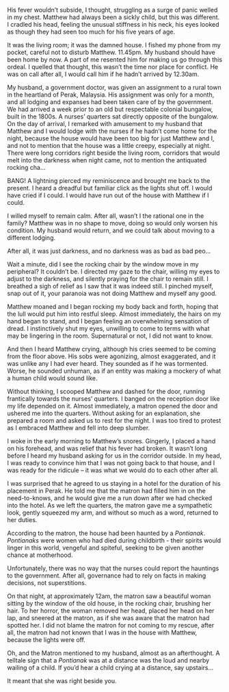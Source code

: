   His fever wouldn’t subside, I thought, struggling as a surge of panic welled in my chest. Matthew had always been a sickly child, but this was different. I cradled his head, feeling the unusual stiffness in his neck, his eyes looked as though they had seen too much for his five years of age. 

  It was the living room; it was the damned house. I fished my phone from my pocket, careful not to disturb Matthew. 11.45pm. My husband should have been home by now. A part of me resented him for making us go through this ordeal. I quelled that thought, this wasn’t the time nor place for conflict. He was on call after all, I would call him if he hadn’t arrived by 12.30am. 

  My husband, a government doctor, was given an assignment to a rural town in the heartland of Perak, Malaysia. His assignment was only for a month, and all lodging and expanses had been taken care of by the government. We had arrived a week prior to an old but respectable colonial bungalow, built in the 1800s. A nurses’ quarters sat directly opposite of the bungalow. On the day of arrival, I remarked with amusement to my husband that Matthew and I would lodge with the nurses if he hadn’t come home for the night, because the house would have been too big for just Matthew and I, and not to mention that the house was a little creepy, especially at night. There were long corridors right beside the living room, corridors that would melt into the darkness when night came, not to mention the antiquated rocking cha…

  BANG! A lightning pierced my reminiscence and brought me back to the present. I heard a dreadful but familiar click as the lights shut off. I would have cried if I could. I would have run out of the house with Matthew if I could.

  I willed myself to remain calm. After all, wasn’t I the rational one in the family? Matthew was in no shape to move, doing so would only worsen his condition. My husband would return, and we could talk about moving to a different lodging. 

  After all, it was just darkness, and no darkness was as bad as bad peo…

  Wait a minute, did I see the rocking chair by the window move in my peripheral? It couldn’t be. I directed my gaze to the chair, willing my eyes to adjust to the darkness, and silently praying for the chair to remain still. I breathed a sigh of relief as I saw that it was indeed still. I pinched myself, snap out of it, your paranoia was not doing Matthew and myself any good. 

  Matthew moaned and I began rocking my body back and forth, hoping that the lull would put him into restful sleep. Almost immediately, the hairs on my hand began to stand, and I began feeling an overwhelming sensation of dread. I instinctively shut my eyes, unwilling to come to terms with what may be lingering in the room. Supernatural or not, I did not want to know. 

  And then I heard Matthew crying, although his cries seemed to be coming from the floor above. His sobs were agonizing, almost exaggerated, and it was unlike any I had ever heard. They sounded as if he was tormented. Worse, he sounded unhuman, as if an entity was making a mockery of what a human child would sound like. 

  Without thinking, I scooped Matthew and dashed for the door, running frantically towards the nurses’ quarters. I banged on the reception door like my life depended on it. Almost immediately, a matron opened the door and ushered me into the quarters. Without asking for an explanation, she prepared a room and asked us to rest for the night. I was too tired to protest as I embraced Matthew and fell into deep slumber. 

  I woke in the early morning to Matthew’s snores. Gingerly, I placed a hand on his forehead, and was relief that his fever had broken. It wasn’t long before I heard my husband asking for us in the corridor outside. In my head, I was ready to convince him that I was not going back to that house, and I was ready for the ridicule – it was what we would do to each other after all. 

  I was surprised that he agreed to us staying in a hotel for the duration of his placement in Perak. He told me that the matron had filled him in on the need-to-knows, and he would give me a run down after we had checked into the hotel. As we left the quarters, the matron gave me a sympathetic look, gently squeezed my arm, and without so much as a word, returned to her duties. 

  According to the matron, the house had been haunted by a *Pontianak*. *Pontianaks* were women who had died during childbirth - their spirits would linger in this world, vengeful and spiteful, seeking to be given another chance at motherhood. 

  Unfortunately, there was no way that the nurses could report the hauntings to the government. After all, governance had to rely on facts in making decisions, not superstitions. 

  On that night, at approximately 12am, the matron saw a beautiful woman sitting by the window of the old house, in the rocking chair, brushing her hair. To her horror, the woman removed her head, placed her head on her lap, and sneered at the matron, as if she was aware that the matron had spotted her. I did not blame the matron for not coming to my rescue, after all, the matron had not known that I was in the house with Matthew, because the lights were off. 

  Oh, and the Matron mentioned to my husband, almost as an afterthought. A telltale sign that a *Pontianak* was at a distance was the loud and nearby wailing of a child. If you’d hear a child crying at a distance, say upstairs...

  It meant that she was right beside you.